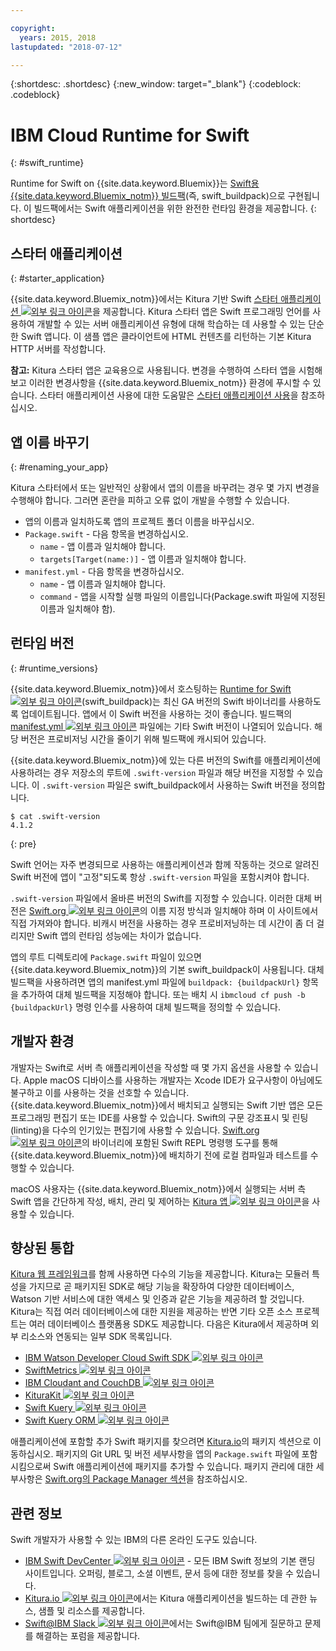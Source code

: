 ```yaml
---

copyright:
  years: 2015, 2018
lastupdated: "2018-07-12"

---
```


{:shortdesc: .shortdesc}
{:new_window: target="_blank"}
{:codeblock: .codeblock}

# IBM Cloud Runtime for Swift
{: #swift_runtime}

Runtime for Swift on {{site.data.keyword.Bluemix}}는 [Swift용 {{site.data.keyword.Bluemix_notm}} 빌드팩](https://github.com/IBM-Swift/swift-buildpack)(즉, swift_buildpack)으로 구현됩니다.
이 빌드팩에서는 Swift 애플리케이션을 위한 완전한 런타임 환경을 제공합니다.
{: shortdesc}

## 스타터 애플리케이션
{: #starter_application}

{{site.data.keyword.Bluemix_notm}}에서는 Kitura 기반 Swift [스타터 애플리케이션 ![외부 링크 아이콘](../../icons/launch-glyph.svg "외부 링크 아이콘")](https://github.com/IBM-Cloud/Kitura-Starter)을 제공합니다. Kitura 스타터 앱은 Swift 프로그래밍 언어를 사용하여 개발할 수 있는 서버 애플리케이션 유형에 대해 학습하는 데 사용할 수 있는 단순한 Swift 앱니다. 이 샘플 앱은 클라이언트에 HTML 컨텐츠를 리턴하는 기본 Kitura HTTP 서버를 작성합니다.

**참고:** Kitura 스타터 앱은 교육용으로 사용됩니다. 변경을 수행하여 스타터 앱을 시험해 보고 이러한 변경사항을 {{site.data.keyword.Bluemix_notm}} 환경에 푸시할 수 있습니다. 스타터 애플리케이션 사용에 대한 도움말은 [스타터 애플리케이션 사용](../common/starter_app_usage.html)을 참조하십시오.

## 앱 이름 바꾸기
{: #renaming_your_app}

Kitura 스타터에서 또는 일반적인 상황에서 앱의 이름을 바꾸려는 경우 몇 가지 변경을 수행해야 합니다. 그러면 혼란을 피하고 오류 없이 개발을 수행할 수 있습니다.

- 앱의 이름과 일치하도록 앱의 프로젝트 폴더 이름을 바꾸십시오.
- `Package.swift` - 다음 항목을 변경하십시오.
    - `name` - 앱 이름과 일치해야 합니다.
    - `targets[Target(name:)]` - 앱 이름과 일치해야 합니다.
- `manifest.yml` - 다음 항목을 변경하십시오.
    - `name` - 앱 이름과 일치해야 합니다.
    - `command` - 앱을 시작할 실행 파일의 이름입니다(Package.swift 파일에 지정된 이름과 일치해야 함).

## 런타임 버전
{: #runtime_versions}

{{site.data.keyword.Bluemix_notm}}에서 호스팅하는 [Runtime for Swift ![외부 링크 아이콘](../../icons/launch-glyph.svg "외부 링크 아이콘")](https://github.com/IBM-Swift/swift-buildpack)(swift_buildpack)는 최신 GA 버전의 Swift 바이너리를 사용하도록 업데이트됩니다. 앱에서 이 Swift 버전을 사용하는 것이 좋습니다. 빌드팩의 [manifest.yml ![외부 링크 아이콘](../../icons/launch-glyph.svg "외부 링크 아이콘")](https://github.com/IBM-Swift/swift-buildpack/blob/master/manifest.yml) 파일에는 기타 Swift 버전이 나열되어 있습니다. 해당 버전은 프로비저닝 시간을 줄이기 위해 빌드팩에 캐시되어 있습니다.

{{site.data.keyword.Bluemix_notm}}에 있는 다른 버전의 Swift를 애플리케이션에 사용하려는 경우 저장소의 루트에 `.swift-version` 파일과 해당 버전을 지정할 수 있습니다. 이 `.swift-version` 파일은 swift_buildpack에서 사용하는 Swift 버전을 정의합니다.

```
$ cat .swift-version
4.1.2
```
{: pre}

Swift 언어는 자주 변경되므로 사용하는 애플리케이션과 함께 작동하는 것으로 알려진 Swift 버전에 앱이 "고정"되도록 항상 `.swift-version` 파일을 포함시켜야 합니다.

`.swift-version` 파일에서 올바른 버전의 Swift를 지정할 수 있습니다. 이러한 대체 버전은 [Swift.org ![외부 링크 아이콘](../../icons/launch-glyph.svg "외부 링크 아이콘")](https://swift.org/download/)의 이름 지정 방식과 일치해야 하며 이 사이트에서 직접 가져와야 합니다. 비캐시 버전을 사용하는 경우 프로비저닝하는 데 시간이 좀 더 걸리지만 Swift 앱의 런타임 성능에는 차이가 없습니다.

앱의 루트 디렉토리에 `Package.swift` 파일이 있으면 {{site.data.keyword.Bluemix_notm}}의 기본 swift_buildpack이 사용됩니다.  대체 빌드팩을 사용하려면 앱의 manifest.yml 파일에 `buildpack: {buildpackUrl}` 항목을 추가하여 대체 빌드팩을 지정해야 합니다. 또는 배치 시 `ibmcloud cf push -b {buildpackUrl}` 명령 인수를 사용하여 대체 빌드팩을 정의할 수 있습니다.


## 개발자 환경

개발자는 Swift로 서버 측 애플리케이션을 작성할 때 몇 가지 옵션을 사용할 수 있습니다. Apple macOS 디바이스를 사용하는 개발자는 Xcode IDE가 요구사항이 아님에도 불구하고 이를 사용하는 것을 선호할 수 있습니다. {{site.data.keyword.Bluemix_notm}}에서 배치되고 실행되는 Swift 기반 앱은 모든 프로그래밍 편집기 또는 IDE를 사용할 수 있습니다.  Swift의 구문 강조표시 및 린팅(linting)을 다수의 인기있는 편집기에 사용할 수 있습니다. [Swift.org ![외부 링크 아이콘](../../icons/launch-glyph.svg "외부 링크 아이콘")](https://swift.org/)의 바이너리에 포함된 Swift REPL 명령행 도구를 통해 {{site.data.keyword.Bluemix_notm}}에 배치하기 전에 로컬 컴파일과 테스트를 수행할 수 있습니다.

macOS 사용자는 {{site.data.keyword.Bluemix_notm}}에서 실행되는 서버 측 Swift 앱을 간단하게 작성, 배치, 관리 및 제어하는 [Kitura 앱 ![외부 링크 아이콘](../../icons/launch-glyph.svg "외부 링크 아이콘")](https://www.kitura.io/app.html)을 사용할 수 있습니다.  


## 향상된 통합

[Kitura 웹 프레임워크](http://ibm-swift.github.io/Kitura/)를 함께 사용하면 다수의 기능을 제공합니다. Kitura는 모듈러 특성을 가지므로 곧 패키지된 SDK로 해당 기능을 확장하여 다양한 데이터베이스, Watson 기반 서비스에 대한 액세스 및 인증과 같은 기능을 제공하려 할 것입니다.  Kitura는 직접 여러 데이터베이스에 대한 지원을 제공하는 반면 기타 오픈 소스 프로젝트는 여러 데이터베이스 플랫폼용 SDK도 제공합니다. 다음은 Kitura에서 제공하며 외부 리소스와 연동되는 일부 SDK 목록입니다.

- [IBM Watson Developer Cloud Swift SDK ![외부 링크 아이콘](../../icons/launch-glyph.svg "외부 링크 아이콘")](https://github.com/watson-developer-cloud/swift-sdk/)
- [SwiftMetrics ![외부 링크 아이콘](../../icons/launch-glyph.svg "외부 링크 아이콘")](https://github.com/RuntimeTools/SwiftMetrics)
- [IBM Cloudant and CouchDB ![외부 링크 아이콘](../../icons/launch-glyph.svg "외부 링크 아이콘")](https://github.com/IBM-Swift/Kitura-CouchDB)
- [KituraKit ![외부 링크 아이콘](../../icons/launch-glyph.svg "외부 링크 아이콘")](https://github.com/IBM-Swift/KituraKit)
- [Swift Kuery ![외부 링크 아이콘](../../icons/launch-glyph.svg "외부 링크 아이콘")](https://github.com/Swift-Kuery/)
- [Swift Kuery ORM ![외부 링크 아이콘](../../icons/launch-glyph.svg "외부 링크 아이콘")](https://github.com/IBM-Swift/Swift-Kuery-ORM)

애플리케이션에 포함할 추가 Swift 패키지를 찾으려면 [Kitura.io](https://www.kitura.io/packages.html)의 패키지 섹션으로 이동하십시오. 패키지의 Git URL 및 버전 세부사항을 앱의 `Package.swift` 파일에 포함시킴으로써 Swift 애플리케이션에 패키지를 추가할 수 있습니다. 패키지 관리에 대한 세부사항은 [Swift.org의 Package Manager 섹션](https://swift.org/package-manager/)을 참조하십시오.


## 관련 정보

Swift 개발자가 사용할 수 있는 IBM의 다른 온라인 도구도 있습니다.
- [IBM Swift DevCenter ![외부 링크 아이콘](../../icons/launch-glyph.svg "외부 링크 아이콘")](https://developer.ibm.com/swift/) - 모든 IBM Swift 정보의 기본 랜딩 사이트입니다. 오퍼링, 블로그, 소셜 이벤트, 문서 등에 대한 정보를 찾을 수 있습니다.
- [Kitura.io ![외부 링크 아이콘](../../icons/launch-glyph.svg "외부 링크 아이콘")](https://www.kitura.io/index.html)에서는 Kitura 애플리케이션을 빌드하는 데 관한 뉴스, 샘플 및 리소스를 제공합니다.
- [Swift@IBM Slack ![외부 링크 아이콘](../../icons/launch-glyph.svg "외부 링크 아이콘")](http://swift-at-ibm-slack.mybluemix.net/)에서는 Swift@IBM 팀에게 질문하고 문제를 해결하는 포럼을 제공합니다.
